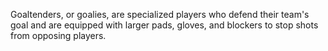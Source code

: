 Goaltenders, or goalies, are specialized players who defend their team's goal and are equipped with larger pads, gloves, and blockers to stop shots from opposing players.

